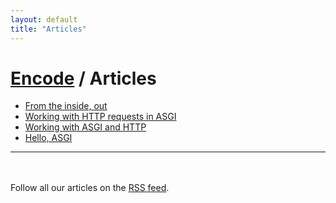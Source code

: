 ```yaml
---
layout: default
title: "Articles"
---
```


# [Encode](/) / Articles

* [From the inside, out](from-the-inside-out)
* [Working with HTTP requests in ASGI](working-with-http-requests-in-asgi)
* [Working with ASGI and HTTP](asgi-http)
* [Hello, ASGI](hello-asgi)

---

<div class="block text-center" style="padding-top: 20px">
  <div class="container-fluid">
    <p class="m-b-md">
      Follow all our articles on the <a href="/feeds/articles.rss">RSS feed</a>.
    </p>
  </div>
</div>

